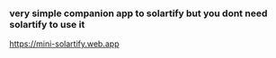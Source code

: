### very simple companion app to solartify but you dont need solartify to use it
[https://mini-solartify.web.app
](https://solartify-mini.web.app/)

